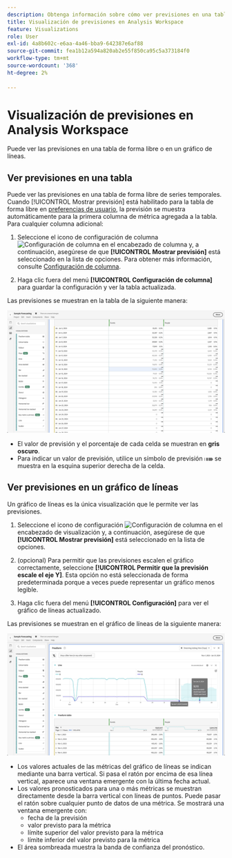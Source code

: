 ```yaml
---
description: Obtenga información sobre cómo ver previsiones en una tabla o en un gráfico de líneas.
title: Visualización de previsiones en Analysis Workspace
feature: Visualizations
role: User
exl-id: 4a8b602c-e6aa-4a46-bba9-642387e6af88
source-git-commit: fea1b12a594a820ab2e55f850ca95c5a373184f0
workflow-type: tm+mt
source-wordcount: '368'
ht-degree: 2%

---
```


# Visualización de previsiones en Analysis Workspace

Puede ver las previsiones en una tabla de forma libre o en un gráfico de líneas.

## Ver previsiones en una tabla

Puede ver las previsiones en una tabla de forma libre de series temporales. Cuando [!UICONTROL Mostrar previsión] está habilitado para la tabla de forma libre en [preferencias de usuario](../user-preferences.md), la previsión se muestra automáticamente para la primera columna de métrica agregada a la tabla. Para cualquier columna adicional:

1. Seleccione el icono de configuración de columna ![Configuración de columna](https://spectrum.adobe.com/static/icons/workflow_18/Smock_Settings_18_N.svg) en el encabezado de columna y, a continuación, asegúrese de que **[!UICONTROL Mostrar previsión]** está seleccionado en la lista de opciones. Para obtener más información, consulte [Configuración de columna](../visualizations/freeform-table/column-row-settings/column-settings.md).

1. Haga clic fuera del menú **[!UICONTROL Configuración de columna]** para guardar la configuración y ver la tabla actualizada.

Las previsiones se muestran en la tabla de la siguiente manera:

![Mostrar previsión en la tabla](assets/show-forecast-table.png)

* El valor de previsión y el porcentaje de cada celda se muestran en **gris oscuro**.
* Para indicar un valor de previsión, utilice un símbolo de previsión <img src="./assets/forecast.svg" alt="Símbolo de pronóstico" width="20" /> se muestra en la esquina superior derecha de la celda.


## Ver previsiones en un gráfico de líneas

Un gráfico de líneas es la única visualización que le permite ver las previsiones.

1. Seleccione el icono de configuración ![Configuración de columna](https://spectrum.adobe.com/static/icons/workflow_18/Smock_Settings_18_N.svg) en el encabezado de visualización y, a continuación, asegúrese de que **[!UICONTROL Mostrar previsión]** está seleccionado en la lista de opciones.

1. (opcional) Para permitir que las previsiones escalen el gráfico correctamente, seleccione **[!UICONTROL Permitir que la previsión escale el eje Y]**. Esta opción no está seleccionada de forma predeterminada porque a veces puede representar un gráfico menos legible.

1. Haga clic fuera del menú **[!UICONTROL Configuración]** para ver el gráfico de líneas actualizado.

Las previsiones se muestran en el gráfico de líneas de la siguiente manera:

![Mostrar previsión en el gráfico de líneas](assets/show-forecast-linechart.png)

* Los valores actuales de las métricas del gráfico de líneas se indican mediante una barra vertical. Si pasa el ratón por encima de esa línea vertical, aparece una ventana emergente con la última fecha actual.
* Los valores pronosticados para una o más métricas se muestran directamente desde la barra vertical con líneas de puntos. Puede pasar el ratón sobre cualquier punto de datos de una métrica. Se mostrará una ventana emergente con:
   * fecha de la previsión
   * valor previsto para la métrica
   * límite superior del valor previsto para la métrica
   * límite inferior del valor previsto para la métrica
* El área sombreada muestra la banda de confianza del pronóstico.

